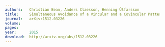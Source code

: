 ```yaml
---
authors:   Christian Bean, Anders Claesson, Henning Úlfarsson
title:     Simultaneous Avoidance of a Vincular and a Covincular Pattern of Length 3
journal:   arXiv:1512.03226
volume:    
pages:     
year:      2015
download:  http://arxiv.org/abs/1512.03226
---
```

